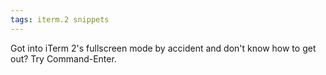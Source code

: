 ```yaml
---
tags: iterm.2 snippets
---
```


Got into iTerm 2's fullscreen mode by accident and don't know how to get out? Try Command-Enter.
